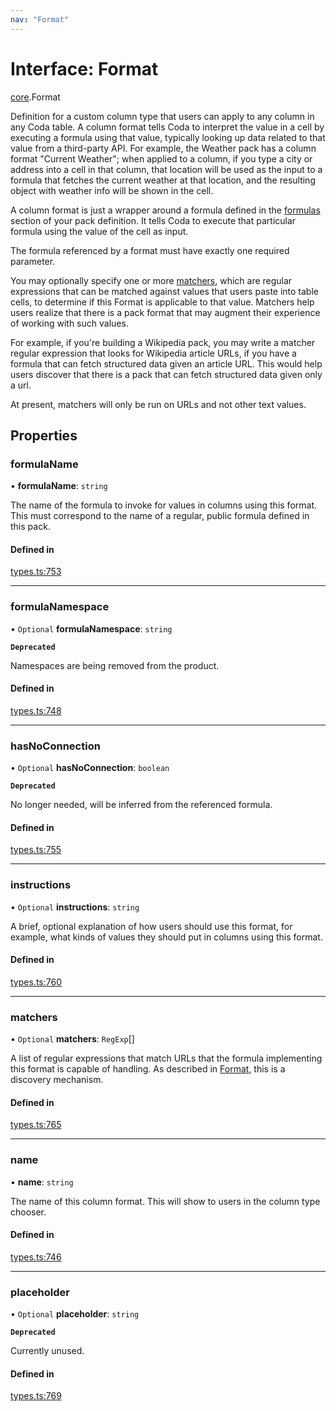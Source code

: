 ```yaml
---
nav: "Format"
---
```

# Interface: Format

[core](../modules/core.md).Format

Definition for a custom column type that users can apply to any column in any Coda table.
A column format tells Coda to interpret the value in a cell by executing a formula
using that value, typically looking up data related to that value from a third-party API.
For example, the Weather pack has a column format "Current Weather"; when applied to a column,
if you type a city or address into a cell in that column, that location will be used as the input
to a formula that fetches the current weather at that location, and the resulting object with
weather info will be shown in the cell.

A column format is just a wrapper around a formula defined in the [formulas](core.PackVersionDefinition.md#formulas) section
of your pack definition. It tells Coda to execute that particular formula using the value
of the cell as input.

The formula referenced by a format must have exactly one required parameter.

You may optionally specify one or more [matchers](core.Format.md#matchers), which are regular expressions
that can be matched against values that users paste into table cells, to determine if
this Format is applicable to that value. Matchers help users realize that there is a pack
format that may augment their experience of working with such values.

For example, if you're building a Wikipedia pack, you may write a matcher regular expression
that looks for Wikipedia article URLs, if you have a formula that can fetch structured data
given an article URL. This would help users discover that there is a pack that can fetch
structured data given only a url.

At present, matchers will only be run on URLs and not other text values.

## Properties

### formulaName

• **formulaName**: `string`

The name of the formula to invoke for values in columns using this format.
This must correspond to the name of a regular, public formula defined in this pack.

#### Defined in

[types.ts:753](https://github.com/coda/packs-sdk/blob/main/types.ts#L753)

___

### formulaNamespace

• `Optional` **formulaNamespace**: `string`

**`Deprecated`**

Namespaces are being removed from the product.

#### Defined in

[types.ts:748](https://github.com/coda/packs-sdk/blob/main/types.ts#L748)

___

### hasNoConnection

• `Optional` **hasNoConnection**: `boolean`

**`Deprecated`**

No longer needed, will be inferred from the referenced formula.

#### Defined in

[types.ts:755](https://github.com/coda/packs-sdk/blob/main/types.ts#L755)

___

### instructions

• `Optional` **instructions**: `string`

A brief, optional explanation of how users should use this format, for example, what kinds
of values they should put in columns using this format.

#### Defined in

[types.ts:760](https://github.com/coda/packs-sdk/blob/main/types.ts#L760)

___

### matchers

• `Optional` **matchers**: `RegExp`[]

A list of regular expressions that match URLs that the formula implementing this format
is capable of handling. As described in [Format](core.Format.md), this is a discovery mechanism.

#### Defined in

[types.ts:765](https://github.com/coda/packs-sdk/blob/main/types.ts#L765)

___

### name

• **name**: `string`

The name of this column format. This will show to users in the column type chooser.

#### Defined in

[types.ts:746](https://github.com/coda/packs-sdk/blob/main/types.ts#L746)

___

### placeholder

• `Optional` **placeholder**: `string`

**`Deprecated`**

Currently unused.

#### Defined in

[types.ts:769](https://github.com/coda/packs-sdk/blob/main/types.ts#L769)
